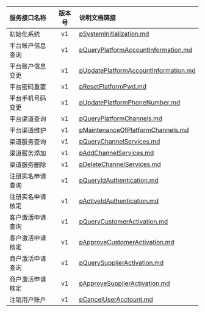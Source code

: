   
| 服务接口名称 | 版本号 | 说明文档链接 |  
| :----------------- | :-----: | :---------------- |  
| 初始化系统 | v1 | [pSystemInitialization.md](https://github.com/Zhang-Monica/gitMd/blob/master/platform-v1/pSystemInitialization.md) |  
| 平台账户信息查询 | v1 | [pQueryPlatformAccountInformation.md](https://github.com/Zhang-Monica/gitMd/blob/master/platform-v1/pQueryPlatformAccountInformation.md) |  
| 平台账户信息变更 | v1 | [pUpdatePlatformAccountInformation.md](https://github.com/Zhang-Monica/gitMd/blob/master/platform-v1/pUpdatePlatformAccountInformation.md) |  
| 平台密码重置 | v1 | [pResetPlatformPwd.md](https://github.com/Zhang-Monica/gitMd/blob/master/platform-v1/pResetPlatformPwd.md) |  
| 平台手机号码变更 | v1 | [pUpdatePlatformPhoneNumber.md](https://github.com/Zhang-Monica/gitMd/blob/master/platform-v1/pUpdatePlatformPhoneNumber.md) |  
| 平台渠道查询 | v1 | [pQueryPlatformChannels.md](https://github.com/Zhang-Monica/gitMd/blob/master/platform-v1/pQueryPlatformChannels.md) |  
| 平台渠道维护 | v1 | [pMaintenanceOfPlatformChannels.md](https://github.com/Zhang-Monica/gitMd/blob/master/platform-v1/pMaintenanceOfPlatformChannels.md) |  
| 渠道服务查询 | v1 | [pQueryChannelServices.md](https://github.com/Zhang-Monica/gitMd/blob/master/platform-v1/pQueryChannelServices.md) |  
| 渠道服务添加 | v1 | [pAddChannelServices.md](https://github.com/Zhang-Monica/gitMd/blob/master/platform-v1/pAddChannelServices.md) |  
| 渠道服务删除 | v1 | [pDeleteChannelServices.md](https://github.com/Zhang-Monica/gitMd/blob/master/platform-v1/pDeleteChannelServices.md) |  
| 注册实名申请查询 | v1 | [pQueryIdAuthentication.md](https://github.com/Zhang-Monica/gitMd/blob/master/platform-v1/pQueryIdAuthentication.md) |  
| 注册实名申请核定 | v1 | [pActiveIdAuthentication.md](https://github.com/Zhang-Monica/gitMd/blob/master/platform-v1/pActiveIdAuthentication.md) |  
| 客户激活申请查询 | v1 | [pQueryCustomerActivation.md](https://github.com/Zhang-Monica/gitMd/blob/master/platform-v1/pQueryCustomerActivation.md) |  
| 客户激活申请核定 | v1 | [pApproveCustomerActivation.md](https://github.com/Zhang-Monica/gitMd/blob/master/platform-v1/pApproveCustomerActivation.md) |  
| 商户激活申请查询 | v1 | [pQuerySupplierActivation.md](https://github.com/Zhang-Monica/gitMd/blob/master/platform-v1/pQuerySupplierActivation.md) |  
| 商户激活申请核定 | v1 | [pApproveSupplierActivation.md](https://github.com/Zhang-Monica/gitMd/blob/master/platform-v1/pApproveSupplierActivation.md) |  
| 注销用户账户 | v1 | [pCancelUserAcctount.md](https://github.com/Zhang-Monica/gitMd/blob/master/platform-v1/pCancelUserAcctount.md) |  
  
